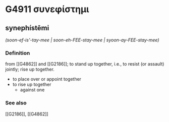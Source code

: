 # G4911 συνεφίστημι

## synephístēmi

_(soon-ef-is'-tay-mee | soon-eh-FEE-stay-mee | syoon-ay-FEE-stay-mee)_

### Definition

from [[G4862]] and [[G2186]]; to stand up together, i.e., to resist (or assault) jointly; rise up together.

- to place over or appoint together
- to rise up together
  - against one

### See also

[[G2186]], [[G4862]]

